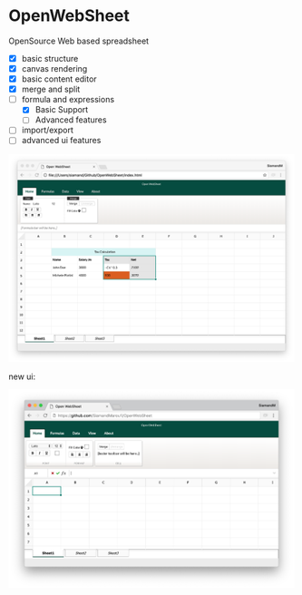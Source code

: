 # OpenWebSheet
OpenSource Web based spreadsheet

* [x] basic structure
* [x] canvas rendering
* [x] basic content editor
* [x] merge and split
* [ ] formula and expressions
  * [x] Basic Support
  * [ ] Advanced features
* [ ] import/export
* [ ] advanced ui features

<img src="demo/demo.png" />

new ui:

<img src="demo/demo-new-ui.png" />

